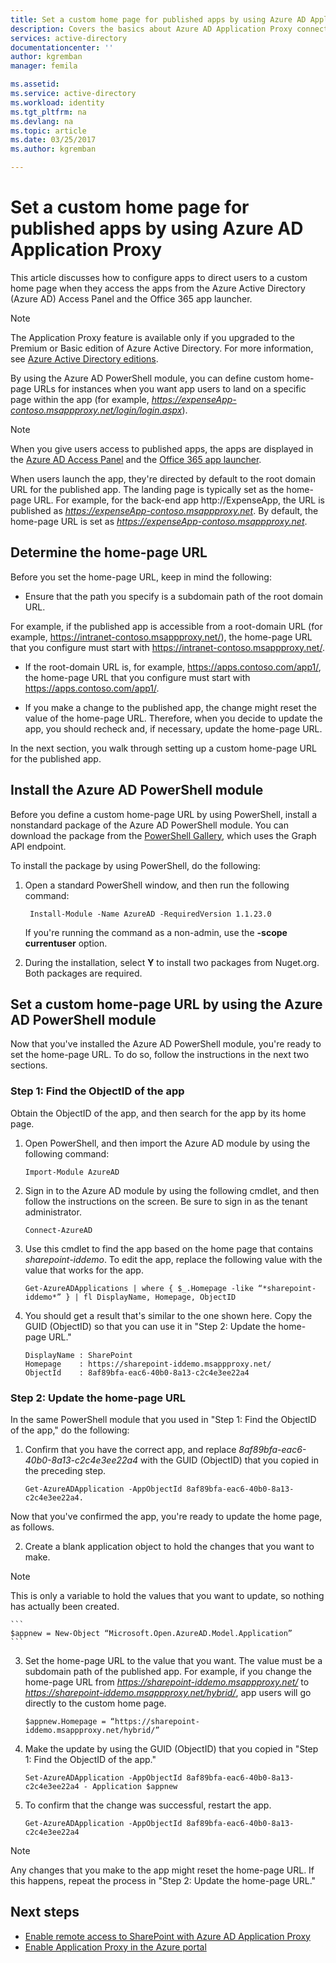 ```yaml
---
title: Set a custom home page for published apps by using Azure AD Application Proxy | Microsoft Docs
description: Covers the basics about Azure AD Application Proxy connectors
services: active-directory
documentationcenter: ''
author: kgremban
manager: femila

ms.assetid:
ms.service: active-directory
ms.workload: identity
ms.tgt_pltfrm: na
ms.devlang: na
ms.topic: article
ms.date: 03/25/2017
ms.author: kgremban

---
```


# Set a custom home page for published apps by using Azure AD Application Proxy

This article discusses how to configure apps to direct users to a custom home page when they access the apps from the Azure Active Directory (Azure AD) Access Panel and the Office 365 app launcher.

>[!NOTE]
>The Application Proxy feature is available only if you upgraded to the Premium or Basic edition of Azure Active Directory. For more information, see [Azure Active Directory editions](active-directory-editions.md).

By using the Azure AD PowerShell module, you can define custom home-page URLs for instances when you want app users to land on a specific page within the app (for example, *https://expenseApp-contoso.msappproxy.net/login/login.aspx*).

>[!NOTE]
>When you give users access to published apps, the apps are displayed in the [Azure AD Access Panel](active-directory-saas-access-panel-introduction.md) and the [Office 365 app launcher](https://blogs.office.com/2016/09/27/introducing-the-new-office-365-app-launcher).

When users launch the app, they're directed by default to the root domain URL for the published app. The landing page is typically set as the home-page URL. For example, for the back-end app http://ExpenseApp, the URL is published as *https://expenseApp-contoso.msappproxy.net*. By default, the home-page URL is set as *https://expenseApp-contoso.msappproxy.net*.

## Determine the home-page URL

Before you set the home-page URL, keep in mind the following:

* Ensure that the path you specify is a subdomain path of the root domain URL.

 For example, if the published app is accessible from a root-domain URL (for example, https://intranet-contoso.msappproxy.net/), the home-page URL that you configure must start with https://intranet-contoso.msappproxy.net/.

* If the root-domain URL is, for example, https://apps.contoso.com/app1/, the home-page URL that you configure must start with https://apps.contoso.com/app1/.

* If you make a change to the published app, the change might reset the value of the home-page URL. Therefore, when you decide to update the app, you should recheck and, if necessary, update the home-page URL.

In the next section, you walk through setting up a custom home-page URL for the published app. 

## Install the Azure AD PowerShell module

Before you define a custom home-page URL by using PowerShell, install a nonstandard package of the Azure AD PowerShell module. You can download the package from the [PowerShell Gallery](https://www.powershellgallery.com/packages/AzureAD/1.1.23.0), which uses the Graph API endpoint. 

To install the package by using PowerShell, do the following:

1. Open a standard PowerShell window, and then run the following command:

    ```
     Install-Module -Name AzureAD -RequiredVersion 1.1.23.0
    ```
    If you're running the command as a non-admin, use the **-scope currentuser** option.
2. During the installation, select **Y** to install two packages from Nuget.org. Both packages are required. 

## Set a custom home-page URL by using the Azure AD PowerShell module

Now that you've installed the Azure AD PowerShell module, you're ready to set the home-page URL. To do so, follow the instructions in the next two sections.

### Step 1: Find the ObjectID of the app

Obtain the ObjectID of the app, and then search for the app by its home page.

1. Open PowerShell, and then import the Azure AD module by using the following command:

    ```
    Import-Module AzureAD
    ```

2. Sign in to the Azure AD module by using the following cmdlet, and then follow the instructions on the screen. Be sure to sign in as the tenant administrator.

    ```
    Connect-AzureAD
    ```
3. Use this cmdlet to find the app based on the home page that contains *sharepoint-iddemo*. To edit the app, replace the following value with the value that works for the app.

    ```
    Get-AzureADApplications | where { $_.Homepage -like “*sharepoint-iddemo*” } | fl DisplayName, Homepage, ObjectID
    ```
4. You should get a result that's similar to the one shown here. Copy the GUID (ObjectID) so that you can use it in "Step 2: Update the home-page URL."

    ```
    DisplayName : SharePoint
    Homepage    : https://sharepoint-iddemo.msappproxy.net/
    ObjectId    : 8af89bfa-eac6-40b0-8a13-c2c4e3ee22a4
    ```

### Step 2: Update the home-page URL

In the same PowerShell module that you used in "Step 1: Find the ObjectID of the app," do the following:

1. Confirm that you have the correct app, and replace *8af89bfa-eac6-40b0-8a13-c2c4e3ee22a4* with the GUID (ObjectID) that you copied in the preceding step.

    ```
    Get-AzureADApplication -AppObjectId 8af89bfa-eac6-40b0-8a13-c2c4e3ee22a4.
    ```

 Now that you've confirmed the app, you're ready to update the home page, as follows.

2. Create a blank application object to hold the changes that you want to make.  

 >[!NOTE]
 >This is only a variable to hold the values that you want to update, so nothing has actually been created.

    ```
    $appnew = New-Object “Microsoft.Open.AzureAD.Model.Application”
    ```

3. Set the home-page URL to the value that you want. The value must be a subdomain path of the published app. For example, if you change the home-page URL from *https://sharepoint-iddemo.msappproxy.net/* to *https://sharepoint-iddemo.msappproxy.net/hybrid/*, app users will go directly to the custom home page.

    ```
    $appnew.Homepage = “https://sharepoint-iddemo.msappproxy.net/hybrid/”
    ```
4. Make the update by using the GUID (ObjectID) that you copied in "Step 1: Find the ObjectID of the app."

    ```
    Set-AzureADApplication -AppObjectId 8af89bfa-eac6-40b0-8a13-c2c4e3ee22a4 - Application $appnew
    ```
5. To confirm that the change was successful, restart the app.

    ```
    Get-AzureADApplication -AppObjectId 8af89bfa-eac6-40b0-8a13-c2c4e3ee22a4
    ```

>[!NOTE]
>Any changes that you make to the app might reset the home-page URL. If this happens, repeat the process in "Step 2: Update the home-page URL."

## Next steps

- [Enable remote access to SharePoint with Azure AD Application Proxy](application-proxy-enable-remote-access-sharepoint.md)
- [Enable Application Proxy in the Azure portal](active-directory-application-proxy-enable.md)
